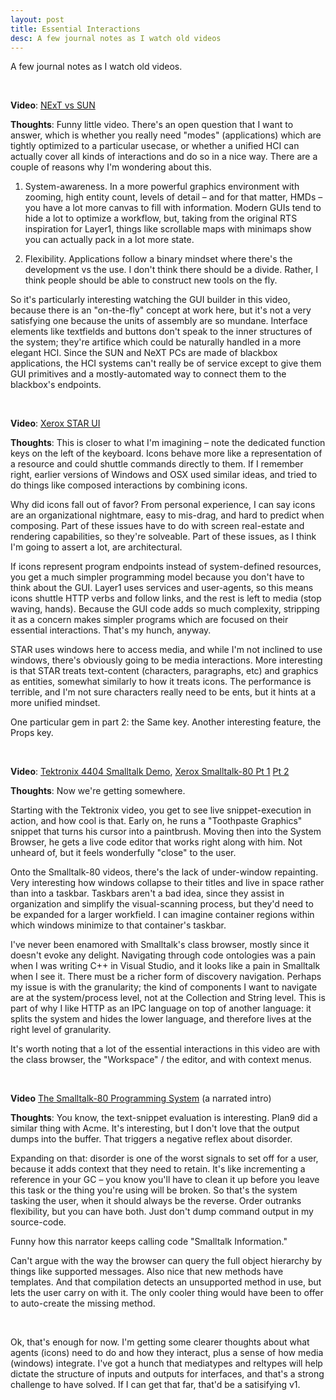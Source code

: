 ```yaml
---
layout: post
title: Essential Interactions
desc: A few journal notes as I watch old videos
---
```


A few journal notes as I watch old videos.

<br>

**Video**: [NExT vs SUN](https://www.youtube.com/watch?v=oc40mLKRx7g)

**Thoughts**: Funny little video. There's an open question that I want to answer, which is whether you really need "modes" (applications) which are tightly optimized to a particular usecase, or whether a unified HCI can actually cover all kinds of interactions and do so in a nice way. There are a couple of reasons why I'm wondering about this.

 1. System-awareness. In a more powerful graphics environment with zooming, high entity count, levels of detail &ndash; and for that matter, HMDs &ndash; you have a lot more canvas to fill with information. Modern GUIs tend to hide a lot to optimize a workflow, but, taking from the original RTS inspiration for Layer1, things like scrollable maps with minimaps show you can actually pack in a lot more state.

 2. Flexibility. Applications follow a binary mindset where there's the development vs the use. I don't think there should be a divide. Rather, I think people should be able to construct new tools on the fly.

So it's particularly interesting watching the GUI builder in this video, because there is an "on-the-fly" concept at work here, but it's not a very satisfying one because the units of assembly are so mundane. Interface elements like textfields and buttons don't speak to the inner structures of the system; they're artifice which could be naturally handled in a more elegant HCI. Since the SUN and NeXT PCs are made of blackbox applications, the HCI systems can't really be of service except to give them GUI primitives and a mostly-automated way to connect them to the blackbox's endpoints.

<br>

**Video**: [Xerox STAR UI](https://www.youtube.com/watch?v=Cn4vC80Pv6Q)

**Thoughts**: This is closer to what I'm imagining &ndash; note the dedicated function keys on the left of the keyboard. Icons behave more like a representation of a resource and could shuttle commands directly to them. If I remember right, earlier versions of Windows and OSX used similar ideas, and tried to do things like composed interactions by combining icons.

Why did icons fall out of favor? From personal experience, I can say icons are an organizational nightmare, easy to mis-drag, and hard to predict when composing. Part of these issues have to do with screen real-estate and rendering capabilities, so they're solveable. Part of these issues, as I think I'm going to assert a lot, are architectural.

If icons represent program endpoints instead of system-defined resources, you get a much simpler programming model because you don't have to think about the GUI. Layer1 uses services and user-agents, so this means icons shuttle HTTP verbs and follow links, and the rest is left to media (stop waving, hands). Because the GUI code adds so much complexity, stripping it as a concern makes simpler programs which are focused on their essential interactions. That's my hunch, anyway.

STAR uses windows here to access media, and while I'm not inclined to use windows, there's obviously going to be media interactions. More interesting is that STAR treats text-content (characters, paragraphs, etc) and graphics as entities, somewhat similarly to how it treats icons. The performance is terrible, and I'm not sure characters really need to be ents, but it hints at a more unified mindset.

One particular gem in part 2: the Same key. Another interesting feature, the Props key.

<br>

**Video**: [Tektronix 4404 Smalltalk Demo](https://www.youtube.com/watch?v=8yxCJfayW-8), [Xerox Smalltalk-80 Pt 1](https://www.youtube.com/watch?v=JyaQavN9rVA) [Pt 2](https://www.youtube.com/watch?v=cpjOd5ge2MA)

**Thoughts**: Now we're getting somewhere.

Starting with the Tektronix video, you get to see live snippet-execution in action, and how cool is that. Early on, he runs a "Toothpaste Graphics" snippet that turns his cursor into a paintbrush. Moving then into the System Browser, he gets a live code editor that works right along with him. Not unheard of, but it feels wonderfully "close" to the user.

Onto the Smalltalk-80 videos, there's the lack of under-window repainting. Very interesting how windows collapse to their titles and live in space rather than into a taskbar. Taskbars aren't a bad idea, since they assist in organization and simplify the visual-scanning process, but they'd need to be expanded for a larger workfield. I can imagine container regions within which windows minimize to that container's taskbar.

I've never been enamored with Smalltalk's class browser, mostly since it doesn't evoke any delight. Navigating through code ontologies was a pain when I was writing C++ in Visual Studio, and it looks like a pain in Smalltalk when I see it. There must be a richer form of discovery navigation. Perhaps my issue is with the granularity; the kind of components I want to navigate are at the system/process level, not at the Collection and String level. This is part of why I like HTTP as an IPC language on top of another language: it splits the system and hides the lower language, and therefore lives at the right level of granularity.

It's worth noting that a lot of the essential interactions in this video are with the class browser, the "Workspace" / the editor, and with context menus.

<br>

**Video** [The Smalltalk-80 Programming System](https://www.youtube.com/watch?v=JLPiMl8XUKU) (a narrated intro)

**Thoughts**: You know, the text-snippet evaluation is interesting. Plan9 did a similar thing with Acme. It's interesting, but I don't love that the output dumps into the buffer. That triggers a negative reflex about disorder.

Expanding on that: disorder is one of the worst signals to set off for a user, because it adds context that they need to retain. It's like incrementing a reference in your GC &ndash; you know you'll have to clean it up before you leave this task or the thing you're using will be broken. So that's the system tasking the user, when it should always be the reverse. Order outranks flexibility, but you can have both. Just don't dump command output in my source-code.

Funny how this narrator keeps calling code "Smalltalk Information."

Can't argue with the way the browser can query the full object hierarchy by things like supported messages. Also nice that new methods have templates. And that compilation detects an unsupported method in use, but lets the user carry on with it. The only cooler thing would have been to offer to auto-create the missing method.

<br>

Ok, that's enough for now. I'm getting some clearer thoughts about what agents (icons) need to do and how they interact, plus a sense of how media (windows) integrate. I've got a hunch that mediatypes and reltypes will help dictate the structure of inputs and outputs for interfaces, and that's a strong challenge to have solved. If I can get that far, that'd be a satisifying v1.